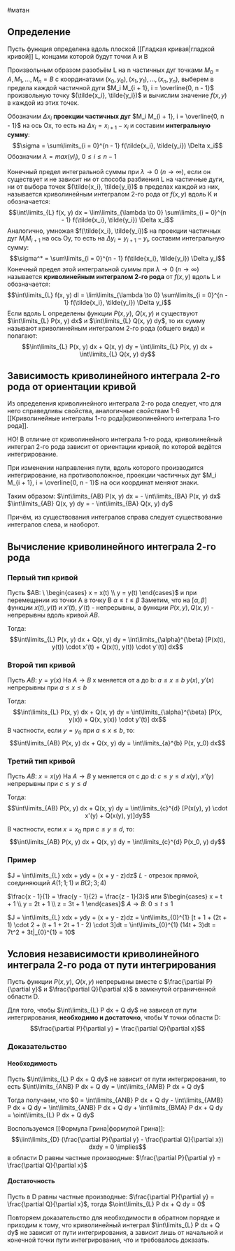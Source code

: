 #матан 
## Определение
Пусть функция определена вдоль плоской [[Гладкая кривая|гладкой кривой]] L, концами которой будут точки A и B

Произвольным образом разобьём L на n частичных дуг точками $M_0 = A, M_1, \dots, M_n = B$ с координатами $(x_0, y_0), (x_1, y_1), \dots, (x_n, y_n)$, выберем в предела каждой частичной дуги $M_i M_{i + 1}, i = \overline{0, n - 1}$ произвольную точку $(\tilde{x_i}, \tilde{y_i})$ и вычислим значение $f(x, y)$ в каждой из этих точек.

Обозначим $\Delta x_i$ **проекции частичных дуг** $M_i M_{i + 1}, i = \overline{0, n - 1}$ на ось Ox, то есть на $\Delta x_i = x_{i + 1} - x_i$ и составим **интегральную сумму**: $$\sigma = \sum\limits_{i = 0}^{n - 1} f(\tilde{x_i}, \tilde{y_i}) \Delta x_i$$
Обозначим $\lambda = max(\gamma l_i), \ 0 \leq i \leq n - 1$

Конечный предел интегральной суммы при $\lambda \to 0 \ (n \to \infty)$, если он существует и не зависит ни от способа разбиения L на частичные дуги, ни от выбора точек $(\tilde{x_i}, \tilde{y_i})$ в пределах каждой из них, называется криволинейным интегралом 2-го рода от $f(x, y)$ вдоль K и обозначается: $$\int\limits_{L} f(x, y) dx = \lim\limits_{\lambda \to 0} \sum\limits_{i = 0}^{n - 1} f(\tilde{x_i}, \tilde{y_i}) \Delta x_i$$
Аналогично, умножая $f(\tilde{x_i}, \tilde{y_i})$ на проекции частичных дуг $M_i M_{i + 1}$ на ось Oy, то есть на $\Delta y_i = y_{i + 1} - y_i$, составим интегральную сумму: $$\sigma^* = \sum\limits_{i = 0}^{n - 1} f(\tilde{x_i}, \tilde{y_i}) \Delta y_i$$
Конечный предел этой интегральной суммы при $\lambda \to 0 \ (n \to \infty)$ называется **криволинейным интегралом 2-го рода** от $f(x, y)$ вдоль L и обозначается: $$\int\limits_{L} f(x, y) dl = \lim\limits_{\lambda \to 0} \sum\limits_{i = 0}^{n - 1} f(\tilde{x_i}, \tilde{y_i}) \Delta y_i$$
Если вдоль L определены функции $P(x, y), \ Q(x, y)$ и существуют $\int\limits_{L} P(x, y) dx$ и $\int\limits_{L} Q(x, y) dy$, то их сумму называют криволинейным интегралом 2-го рода (общего вида) и полагают: $$\int\limits_{L} P(x, y) dx + Q(x, y) dy = \int\limits_{L} P(x, y) dx + \int\limits_{L} Q(x, y) dy$$

## Зависимость криволинейного интеграла 2-го рода от ориентации кривой
Из определения криволинейного интеграла 2-го рода следует, что для него справедливы свойства, аналогичные свойствам 1-6 [[Криволинейные интегралы 1-го рода|криволинейного интеграла 1-го рода]].

НО! В отличие от криволинейного интеграла 1-го рода, криволинейный интеграл 2-го рода зависит от ориентации кривой, по которой ведётся интегрирование.

При изменении направления пути, вдоль которого производится интегрирование, на противоположное, проекции частичных дуг $M_i M_{i + 1}, i = \overline{0, n - 1}$ на оси координат меняют знаки.

Таким образом:
$\int\limits_{AB} P(x, y) dx = - \int\limits_{BA} P(x, y) dx$
$\int\limits_{AB} Q(x, y) dy = - \int\limits_{BA} Q(x, y) dy$

Причём, из существования интегралов справа следует существование интегралов слева, и наоборот.

## Вычисление криволинейного интеграла 2-го рода
### Первый тип кривой
Пусть $AB: \ \begin{cases} x = x(t) \\ y = y(t) \end{cases}$ и при перемещении из точки A в точку B $\alpha \leq t \leq \beta$
Заметим, что на $[\alpha, \beta]$ функции $x(t), y(t)$ и $x'(t), \ y'(t)$ - непрерывны, а функции $P(x, y), Q(x, y)$ - непрерывны вдоль кривой $AB$.

Тогда: $$\int\limits_{L} P(x, y) dx + Q(x, y) dy = \int\limits_{\alpha}^{\beta} [P(x(t), y(t)) \cdot x'(t) + Q(x(t), y(t)) \cdot y'(t)] dx$$

### Второй тип кривой
Пусть $AB: \ y = y(x)$
На $A \to B$ x меняется от a до b: $a \leq x \leq b$
$y(x), \ y'(x)$ непрерывны при $a \leq x \leq b$

Тогда: $$\int\limits_{L} P(x, y) dx + Q(x, y) dy = \int\limits_{\alpha}^{\beta} [P(x, y(x)) + Q(x, y(x)) \cdot y'(t)] dx$$
В частности, если $y = y_0$ при $a \leq x \leq b$, то: $$\int\limits_{AB} P(x, y) dx + Q(x, y) dy = \int\limits_{a}^{b} P(x, y_0) dx$$

### Третий тип кривой
Пусть $AB: \ x = x(y)$
На $A \to B$ y меняется от c до d: $c \leq y \leq d$
$x(y), \ x'(y)$ непрерывны при $c \leq y \leq d$

Тогда: $$\int\limits_{AB} P(x, y) dx + Q(x, y) dy = \int\limits_{c}^{d} [P(x(y), y) \cdot x'(y) + Q(x(y), y)]dy$$

В частности, если $x = x_0$ при $c \leq y \leq d$, то: $$\int\limits_{AB} P(x, y) dx + Q(x, y) dy = \int\limits_{c}^{d} P(x_0, y) dy$$

### Пример
$J = \int\limits_{L} xdx + ydy + (x + y - z)dz$
$L$ - отрезок прямой, соединяющий $A(1; 1; 1)$ и $B(2; 3; 4)$

$\frac{x - 1}{1} = \frac{y - 1}{2} = \frac{z - 1}{3}$ или $\begin{cases} x = t + 1 \\ y = 2t + 1 \\ z = 3t + 1 \end{cases}$
$A \to B: \ 0 \leq t \leq 1$

$J = \int\limits_{L} xdx + ydy + (x + y - z)dz = \int\limits_{0}^{1} [t + 1 + (2t + 1) \cdot 2 + (t + 1 + 2t + 1 - 2) \cdot 3]dt = \int\limits_{0}^{1} (14t + 3)dt = 7t^2 + 3t|_{0}^{1} = 10$

## Условия независимости криволинейного интеграла 2-го рода от пути интегрирования
Пусть функции $P(x, y), \ Q(x, y)$ непрерывны вместе с $\frac{\partial P}{\partial y}$ и $\frac{\partial Q}{\partial x}$ в замкнутой ограниченной области D.

Для того, чтобы $\int\limits_{L} P dx + Q dy$ не зависел от пути интегрирования, **необходимо и достаточно**, чтобы $\forall$ точки области D: $$\frac{\partial P}{\partial y} = \frac{\partial Q}{\partial x}$$

### Доказательство
#### Необходимость
Пусть $\int\limits_{L} P dx + Q dy$ не зависит от пути интегрирования, то есть $\int\limits_{ANB} P dx + Q dy = \int\limits_{AMB} P dx + Q dy$

Тогда получаем, что $0 = \int\limits_{ANB} P dx + Q dy - \int\limits_{AMB} P dx + Q dy = \int\limits_{ANB} P dx + Q dy + \int\limits_{BMA} P dx + Q dy = \oint\limits_{L} P dx + Q dy$

Воспользуемся [[Формула Грина|формулой Грина]]: $$\iint\limits_{D} (\frac{\partial P}{\partial y} - \frac{\partial Q}{\partial x}) dxdy = 0 \implies$$ в области D равны частные производные: $\frac{\partial P}{\partial y} = \frac{\partial Q}{\partial x}$

#### Достаточность
Пусть в D равны частные производные: $\frac{\partial P}{\partial y} = \frac{\partial Q}{\partial x}$, тогда $\oint\limits_{L} P dx + Q dy = 0$

Повторяем доказательство для необходимости в обратном порядке и приходим к тому, что криволинейный интеграл $\int\limits_{L} P dx + Q dy$ не зависит от пути интегрирования, а зависит лишь от начальной и конечной точки пути интегрирования, что и требовалось доказать.